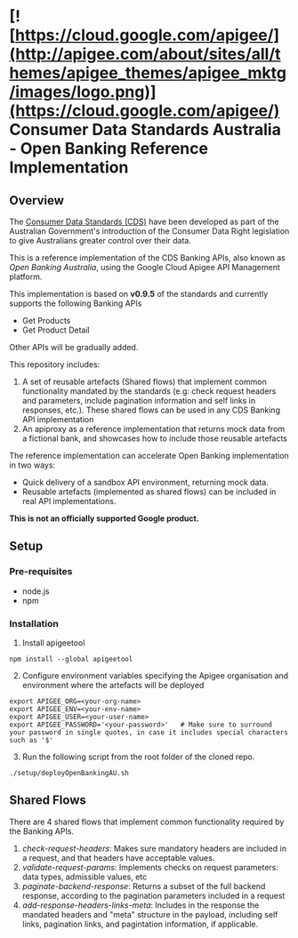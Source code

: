 # [![https://cloud.google.com/apigee/](http://apigee.com/about/sites/all/themes/apigee_themes/apigee_mktg/images/logo.png)](https://cloud.google.com/apigee/)  Consumer Data Standards Australia - Open Banking Reference Implementation

## Overview

The [Consumer Data Standards (CDS)](https://consumerdatastandards.org.au/) have been developed as part of the Australian Government's introduction of the Consumer Data Right legislation to give Australians greater control over their data.

This is a reference implementation of the CDS Banking APIs, also known as *Open Banking Australia*, using the Google Cloud Apigee API Management platform.

This implementation is based on **v0.9.5** of the standards and currently supports the following Banking APIs

- Get Products
- Get Product Detail

Other APIs will be gradually added.

This repository includes:
1. A set of reusable artefacts (Shared flows) that implement common functionality mandated by the standards (e.g: check request headers and parameters, include pagination information and self links in responses, etc.). These shared flows can be used in any CDS Banking API implementation
2. An apiproxy as a reference implementation that returns mock data from a fictional bank, and showcases how to include those reusable artefacts

The reference implementation can accelerate Open Banking implementation in two ways:
- Quick delivery of a sandbox API environment, returning mock data.
- Reusable artefacts (implemented as shared flows) can be included in real API implementations.

**This is not an officially supported Google product.**

## Setup

### Pre-requisites
+ node.js 
+ npm

### Installation
1. Install apigeetool
```
npm install --global apigeetool
```
2. Configure environment variables specifying the Apigee organisation and environment where the artefacts will be deployed
```
export APIGEE_ORG=<your-org-name>
export APIGEE_ENV=<your-env-name>
export APIGEE_USER=<your-user-name>
export APIGEE_PASSWORD='<your-password>'   # Make sure to surround your password in single quotes, in case it includes special characters such as '$'
```
3. Run the following script from the root folder of the cloned repo.
```
./setup/deployOpenBankingAU.sh
```

## Shared Flows

There are 4 shared flows that implement common functionality required by the Banking APIs.

1. *check-request-headers*: Makes sure mandatory headers are included in a request, and that headers have acceptable values. 
2. *validate-request-params*: Implements checks on request parameters: data types, admissible values, etc
3. *paginate-backend-response*: Returns a subset of the full backend response, according to the pagination parameters included in a request
4. *add-response-headers-links-meta*: Includes in the response the mandated headers and  "meta" structure in the payload, including self links, pagination links, and pagintation information, if applicable.